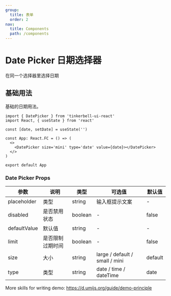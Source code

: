 ```yaml
---
group:
  title: 表单
  order: 2
nav:
  title: Components
  path: /components
---
```


# Date Picker 日期选择器

在同一个选择器里选择日期

## 基础用法

基础的日期用法。

```tsx
import { DatePicker } from 'tinkerbell-ui-react'
import React, { useState } from 'react'

const [date, setDate] = useState('')

const App: React.FC = () => (
  <>
    <DatePicker size='mini' type='date' value={date}></DatePicker>
  </>
)

export default App
```

### Date Picker Props

| 参数         | 说明             | 类型    | 可选值                         | 默认值  |
| ------------ | ---------------- | ------- | ------------------------------ | ------- |
| placeholder  | 类型             | string  | 输入框提示文案                 | -       |
| disabled     | 是否禁用状态     | boolean | -                              | false   |
| defaultValue | 默认值           | string  | -                              | -       |
| limit        | 是否限制过期时间 | boolean | -                              | false   |
| size         | 大小             | string  | large / default / small / mini | default |
| type         | 类型             | string  | date / time / dateTime         | date    |

More skills for writing demo: https://d.umijs.org/guide/demo-principle
